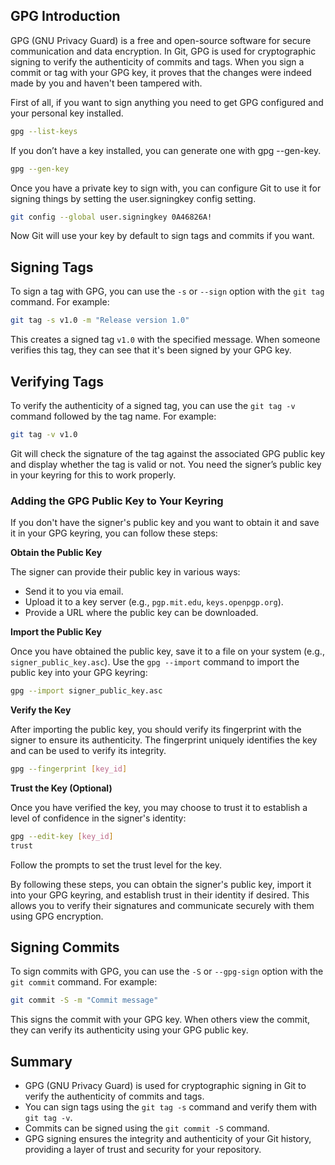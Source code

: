 ## GPG Introduction

GPG (GNU Privacy Guard) is a free and open-source software for secure communication and data encryption. In Git, GPG is used for cryptographic signing to verify the authenticity of commits and tags. When you sign a commit or tag with your GPG key, it proves that the changes were indeed made by you and haven't been tampered with.

First of all, if you want to sign anything you need to get GPG configured and your personal key installed.
```bash
gpg --list-keys
```
If you don’t have a key installed, you can generate one with gpg --gen-key.

```bash
gpg --gen-key
```
Once you have a private key to sign with, you can configure Git to use it for signing things by setting the user.signingkey config setting.

```bash
git config --global user.signingkey 0A46826A!
```

Now Git will use your key by default to sign tags and commits if you want.

## Signing Tags

To sign a tag with GPG, you can use the `-s` or `--sign` option with the `git tag` command. For example:

```bash
git tag -s v1.0 -m "Release version 1.0"
```

This creates a signed tag `v1.0` with the specified message. When someone verifies this tag, they can see that it's been signed by your GPG key.

## Verifying Tags

To verify the authenticity of a signed tag, you can use the `git tag -v` command followed by the tag name. For example:

```bash
git tag -v v1.0
```

Git will check the signature of the tag against the associated GPG public key and display whether the tag is valid or not.  You need the signer’s public key in your keyring for this to work properly.

### Adding the GPG Public Key to Your Keyring
If you don't have the signer's public key and you want to obtain it and save it in your GPG keyring, you can follow these steps:

**Obtain the Public Key**

The signer can provide their public key in various ways:
+ Send it to you via email.
+ Upload it to a key server (e.g., `pgp.mit.edu`, `keys.openpgp.org`).
+ Provide a URL where the public key can be downloaded.


**Import the Public Key**

Once you have obtained the public key, save it to a file on your system (e.g., `signer_public_key.asc`).
Use the `gpg --import` command to import the public key into your GPG keyring:
```bash
gpg --import signer_public_key.asc
```

**Verify the Key**
   
After importing the public key, you should verify its fingerprint with the signer to ensure its authenticity. The fingerprint uniquely identifies the key and can be used to verify its integrity.
```bash
gpg --fingerprint [key_id]
```

**Trust the Key (Optional)**

Once you have verified the key, you may choose to trust it to establish a level of confidence in the signer's identity:
```bash
gpg --edit-key [key_id]
trust
```
Follow the prompts to set the trust level for the key.

By following these steps, you can obtain the signer's public key, import it into your GPG keyring, and establish trust in their identity if desired. This allows you to verify their signatures and communicate securely with them using GPG encryption.

## Signing Commits

To sign commits with GPG, you can use the `-S` or `--gpg-sign` option with the `git commit` command. For example:

```bash
git commit -S -m "Commit message"
```

This signs the commit with your GPG key. When others view the commit, they can verify its authenticity using your GPG public key.

## Summary

- GPG (GNU Privacy Guard) is used for cryptographic signing in Git to verify the authenticity of commits and tags.
- You can sign tags using the `git tag -s` command and verify them with `git tag -v`.
- Commits can be signed using the `git commit -S` command.
- GPG signing ensures the integrity and authenticity of your Git history, providing a layer of trust and security for your repository.